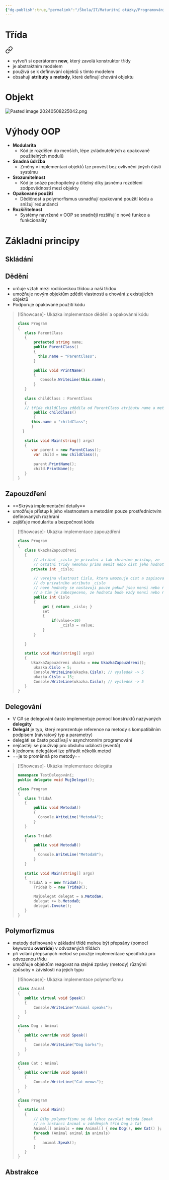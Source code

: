 ```yaml
---
{"dg-publish":true,"permalink":"/Škola/IT/Maturitní otázky/Programování/Principy OOP/","tags":["Maturitní_otázka","IT","Programování"],"created":"2023-12-19T09:12:06.045+01:00","updated":"2024-05-09T19:11:45.786+02:00"}
---
```


# Třída

<div class="transclusion internal-embed is-loaded"><a class="markdown-embed-link" href="/skola/it/programovani/trida-c-sharp/" aria-label="Open link"><svg xmlns="http://www.w3.org/2000/svg" width="24" height="24" viewBox="0 0 24 24" fill="none" stroke="currentColor" stroke-width="2" stroke-linecap="round" stroke-linejoin="round" class="svg-icon lucide-link"><path d="M10 13a5 5 0 0 0 7.54.54l3-3a5 5 0 0 0-7.07-7.07l-1.72 1.71"></path><path d="M14 11a5 5 0 0 0-7.54-.54l-3 3a5 5 0 0 0 7.07 7.07l1.71-1.71"></path></svg></a><div class="markdown-embed">




- vytvoří si operátorem **new**, který zavolá konstruktor třídy 
- je abstraktním modelem
- používá se k definování objektů s tímto modelem
- obsahují **atributy** a **metody**, které definují chování objektu

</div></div>

# Objekt

<div class="transclusion internal-embed is-loaded"><div class="markdown-embed">



![Pasted image 20240508225042.png](/img/user/Images/Pasted%20image%2020240508225042.png)

</div></div>

# Výhody OOP
- **Modularita** 
	- Kód je rozdělen do menších, lépe zvládnutelných a opakovaně použitelných modulů
- **Snadná údržba**
	- Změny v implementaci objektů lze provést bez ovlivnění jiných částí systému
- **Srozumitelnost**
	- Kód je snáze pochopitelný a čitelný díky jasnému rozdělení zodpovědností mezi objekty
- **Opakované použití**
	- Dědičnost a polymorfismus usnadňují opakované použití kódu a snižují redundanci
- **Rozšířitelnost**
	- Systémy navržené v OOP se snadněji rozšiřují o nové funkce a funkcionality
# Základní principy
## Skládání
## Dědění
- určuje vztah mezi rodičovskou třídou a naší třídou
- umožňuje novým objektům zdědit vlastnosti a chování z existujících objektů
- Podporuje opakované použití kódu
> [!Showcase]- Ukázka implementace dědění a opakovánní kódu
>```CS
>class Program  
>{  
>    class ParentClass  
>    {  
>        protected string name;  
>        public ParentClass()  
>        {            
>		   this.name = "ParentClass";  
>        }        
>       
>        public void PrintName()  
>        {            
>	        Console.WriteLine(this.name);  
>        }    
>    }    
>  
>    class childClass : ParentClass  
>    {  
>    // třída childClass zdědila od ParentClass atributu name a metodu PrintName()
>        public childClass()  
>        {            
>	    this.name = "childClass";        
>	    }   
>	}
>	  
>    static void Main(string[] args)  
>    {        
>	    var parent = new ParentClass();  
>        var child = new childClass();  
>      
>        parent.PrintName();  
>        child.PrintName();  
>    }
>}
>```
## Zapouzdření
- ==Skrývá implementační detaily==
- umožňuje přístup k jeho vlastnostem a metodám pouze prostřednictvím definovaných rozhraní
- zajišťuje modularitu a bezpečnost kódu
> [!Showcase]- Ukázka implementace zapouzdření
>```CS
>class Program  
>{  
>    class UkazkaZapouzdreni  
>    {  
>        // atribut _cislo je privatni a tak chranime pristup, ze
>        // ostatni tridy nemohou primo menit nebo cist jeho hodnotu   
>		private int _cislo;  
>        
>        // verejna vlastnost Cislo, ktera umoznuje cist a zapisovat 
>        // do privatniho atributu _cislo  
>        // nove hodnoty se nastavuji pouze pokud jsou mensi nebo rovny 10
>        // a tim je zabezpeceno, ze hodnota bude vzdy mensi nebo rovna 10 
>        public int Cislo  
>        {  
>            get { return _cislo; }  
>            set  
>            {  
>                if(value<=10)  
>                    _cislo = value;  
>            }        
>        }    
>      
>    }    
>    
>    static void Main(string[] args)  
>    {        
>	    UkazkaZapouzdreni ukazka = new UkazkaZapouzdreni();  
>        ukazka.Cislo = 5;  
>        Console.WriteLine(ukazka.Cislo); // vysledek -> 5  
>        ukazka.Cislo = 15;  
>        Console.WriteLine(ukazka.Cislo); // vysledek -> 5  
>    }  
>}
>```

## Delegování
- V C# se delegování často implementuje pomocí konstruktů nazývaných **delegáty**
- **Delegát** je typ, který reprezentuje reference na metody s kompatibilním podpisem (návratový typ a parametry)
- delegáti se často používají v asynchronním programování
- nejčastěji se používají pro obsluhu událostí (eventů)
- k jednomu delegátovi lze přiřadit několik metod
- ==je to proměnná pro metody==
> [!Showcase]- Ukázka implementace delegáta 
>```CS
>namespace TestDelegování;  
>public delegate void MujDelegat();  
 > 
>class Program  
>{  
>    class TridaA  
>    {  
>        public void MetodaA()  
>        {            
> 	       Console.WriteLine("MetodaA");  
>        }        
>    }    
>    
>    class TridaB  
>    {  
>        public void MetodaB()  
>        {            
> 	       Console.WriteLine("MetodaB");  
>        }    
>    }   
>    
>    static void Main(string[] args)  
>    {        
> 	   TridaA a = new TridaA();  
>        TridaB b = new TridaB();  
> 
>        MujDelegat delegat = a.MetodaA;  
>        delegat += b.MetodaB;  
>        delegat.Invoke();  
>    }
>}
>```
## Polymorfizmus
- metody definované v základní třídě mohou být přepsány (pomocí keywordu **override**) v odvozených třídách
- při volání přepsaných metod se použije implementace specifická pro odvozenou třídu
- umožňuje objektům reagovat na stejné zprávy (metody) různými způsoby v závislosti na jejich typu

> [!Showcase]- Ukázka implementace polymorfizmu
>```CS
>class Animal
>{
>    public virtual void Speak()
>    {
>        Console.WriteLine("Animal speaks");
>    }
>}
>
>class Dog : Animal
>{
>    public override void Speak()
>    {
>        Console.WriteLine("Dog barks");
>    }
>}
>
>class Cat : Animal
>{
>    public override void Speak()
>    {
>        Console.WriteLine("Cat meows");
>    }
>}
>
>class Program
>{
>    static void Main()
>    {
>        // Díky polymorfismu se dá lehce zavolat metoda Speak
>        // na instanci Animal u zděděných tříd Dog a Cat
>        Animal[] animals = new Animal[] { new Dog(), new Cat() };
>        foreach (Animal animal in animals)
>        {
>            animal.Speak();
>        }
>    }
>}
>```
## Abstrakce
